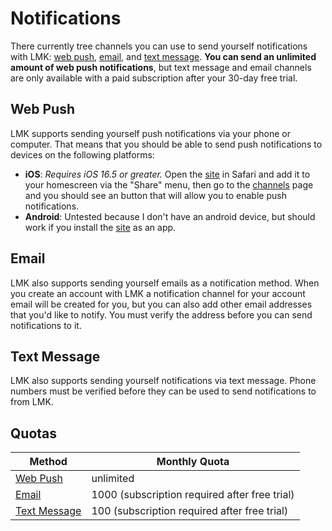 # Notifications

There currently tree channels you can use to send yourself notifications with LMK: [web push](#web-push), [email](#email), and [text message](#text-message). **You can send an unlimited amount of web push notifications**, but text message and email channels are only available with a paid subscription after your 30-day free trial.

## Web Push

LMK supports sending yourself push notifications via your phone or computer. That means that you should be able to send push notifications to devices on the following platforms:
- **iOS**: _Requires iOS 16.5 or greater._  Open the [site](https://app.lmkapp.dev) in Safari and add it to your homescreen via the "Share" menu, then go to the [channels](https://app.lmkapp.dev/channels) page and you should see an button that will allow you to enable push notifications.
- **Android**: Untested because I don't have an android device, but should work if you install the [site](https://app.lmkapp.dev) as an app.

## Email

LMK also supports sending yourself emails as a notification method. When you create an account with LMK a notification channel for your account email will be created for you, but you can also add other email addresses that you'd like to notify. You must verify the address before you can send notifications to it.

## Text Message

LMK also supports sending yourself notifications via text message. Phone numbers must be verified before they can be used to send notifications to from LMK.

## Quotas

Method                        | Monthly Quota                                           |
----------------------------- | ------------------------------------------------------- | 
[Web Push](#web-push)         | unlimited                                               |
[Email](#email)               | 1000 (subscription required after free trial)           |
[Text Message](#text-message) | 100  (subscription required after free trial)           |
